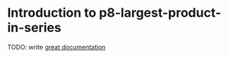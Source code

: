 # Introduction to p8-largest-product-in-series

TODO: write [great documentation](http://jacobian.org/writing/what-to-write/)
